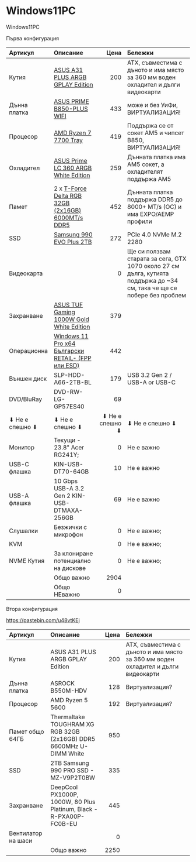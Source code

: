# Windows11PC
Windows11PC

Първа конфигурация

| Артикул       | Описание                                       | Цена    | Бележки                                            |
| :------------ | :--------------------------------------------- | ------: | :------------------------------------------------- |
| Кутия         | [ASUS A31 PLUS ARGB GPLAY Edition](https://gplay.bg/asus-a31-plus-argb-gplay-edition-2)               | 200     | ATX, съвместима с дъното и има място за 360 мм воден охладител и дълги видеокарти |
| Дънна платка  | [ASUS PRIME B850-PLUS WIFI](https://gplay.bg/asus-prime-b850-plus-wifi)                      | 433     | може и без УиФи, ВИРТУАЛИЗАЦИЯ!                                   |
| Процесор      | [AMD Ryzen 7 7700 Tray](https://gplay.bg/amd-ryzen-7-7700-tray)                          | 419     | Поддържа се от сокет AM5 и чипсет B850, ВИРТУАЛИЗАЦИЯ!            |
| Охладител     | [ASUS Prime LC 360 ARGB White Edition](https://gplay.bg/asus-prime-lc-360-argb-white-edition)           | 259     | Дънната платка има AM5 сокет, а охладителят поддържа AM5 |
| Памет         | 2 x [T-Force Delta RGB 32GB (2x16GB) 6000MT/s DDR5](https://gplay.bg/t-force-delta-rgb-32gb-2x16gb-6000mhz-2)  | 452     | Дънната платка поддържа DDR5 до 8000+ MT/s (OC) и има EXPO/AEMP профили |
| SSD           | [Samsung 990 EVO Plus 2TB](https://gplay.bg/samsung-990-evo-plus-2tb)                       | 272     | PCIe 4.0 NVMe M.2 2280                            |
| Видеокарта    |                                                | 0       | Ще си ползвам старата за сега, GTX 1070 около 27 см дълга, кутията поддържа до ~34 см, така че ще се побере без проблем |
| Захранване    | [ASUS TUF Gaming 1000W Gold White Edition](https://gplay.bg/asus-tuf-gaming-1000w-gold-white-edition)       | 379     |                                                   |
| Операционна   | [Windows 11 Pro x64 Български RETAIL- (FPP или ESD)](https://plasico.bg/software/operatsionni-sistemi/filter-151019)              | 442     |                                                   |
| Външен диск   | SLP-HDD-A66-2TB-BL                             | 179     | USB 3.2 Gen 2 / USB-A or USB-C                                     |
| DVD/BluRay    | DVD-RW-LG-GP57ES40                             | 69      |                                                   |
| ⬇ Не е спешно ⬇ | ⬇ Не е спешно ⬇                              | ⬇ Не е спешно ⬇  | ⬇ Не е спешно  ⬇                         |
| Монитор       | Текущи - 23.8" Acer RG241Y;                    | 0       | Не е важно                                        |
| USB-C флашка  | KIN-USB-DT70-64GB                              | 10      | Не е важно                                        |
| USB-А флашка  | 10 Gbps USB-A 3.2 Gen 2 KIN-USB-DTMAXA-256GB   | 69      | Не е важно                                        |
| Слушалки      | Безжички с микрофон                            | 0       | Не е важно;                                       |
| KVM           |                                                | 0       | Не е важно;                                       |
| NVME Кутия    | За клониране потенциално на дискове            | 0       | Не е важно;                                       |
|               |  Общо важно                                    | 2904    |                                                   |
|               |  Общо НЕважно                                  | 0       |                                                   |


Втора конфигурация

https://pastebin.com/u48vtKEj

| Артикул       | Описание                                       | Цена    | Бележки                                            |
| :------------ | :--------------------------------------------- | ------: | :------------------------------------------------- |
| Кутия         | ASUS A31 PLUS ARGB GPLAY Edition               | 200     | ATX, съвместима с дъното и има място за 360 мм воден охладител и дълги видеокарти |
| Дънна платка         | ASROCK B550M-HDV               | 128     | Виртуализация?  |
| Процесор         | AMD Ryzen 5 5600               | 192     |  Виртуализация?|
| Памет  общо 64ГБ       | Thermaltake TOUGHRAM XG RGB 32GB (2x16GB) DDR5 6600MHz U-DIMM White  |   950   |  |
| SSD         | 2TB Samsung 990 PRO SSD - MZ-V9P2T0BW               | 335     |  |
| Захранване         | DeepCool PX1000P, 1000W, 80 Plus Platinum, Black - R-PXA00P-FC0B-EU       | 445     |  |
| Вентилатор на шаси         |               | 0     |  |
|               |  Общо важно                                    | 2250    |
